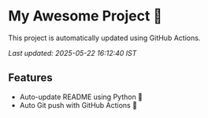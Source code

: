 # My Awesome Project 🚀

This project is automatically updated using GitHub Actions.

_Last updated: 2025-05-22 16:12:40 IST_

## Features
- Auto-update README using Python 🐍
- Auto Git push with GitHub Actions 🤖
